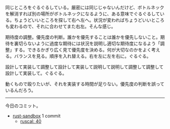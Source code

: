 同じところをぐるぐるしている。厳密には同じじゃないんだけど、ボトルネックを解消すれば別の場所がボトルネックになるように、ある意味でぐるぐるしている。ちょうどいいところを探して右へ左へ。状況が変わればちょうどいいところも変わるので、それに合わせてまた右左。そんな感じ。

期待度の調整。優先度の判断。誰かを優先することは誰かを優先しないこと。期待を裏切らないように過度な期待には状況を説明し適切な期待度になるよう「調整」する。できるかぎり広く見て優先度を決める。何が大切なのかをよく考える。バランスを見る。順序を入れ替える。右を左に左を右に。ぐるぐる。

設計して実装して調整して設計して実装して説明して説明して調整して調整して設計して実装して。ぐるぐる。

動くもので殴りたいが、それを実装する時間が足りない。優先度の判断を誤っているんだろう。

---

今日のコミット。

- [rust-sandbox](https://github.com/bouzuya/rust-sandbox) 1 commit
  - [ruscal: 40](https://github.com/bouzuya/rust-sandbox/commit/d279e5bf5e2bfe5fc72190545be995f01fb693f6)

